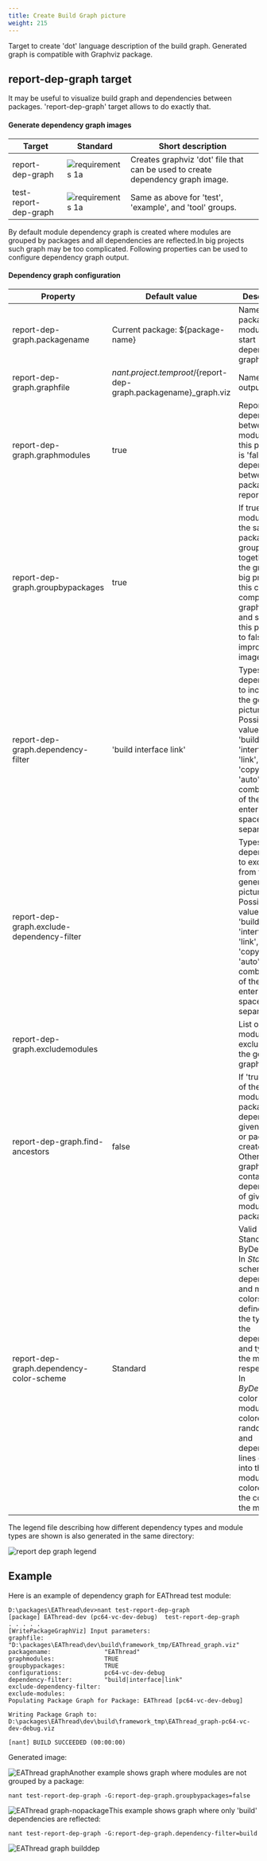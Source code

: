 ```yaml
---
title: Create Build Graph picture
weight: 215
---
```


Target to create &#39;dot&#39; language description of the build graph. Generated graph is compatible with Graphviz package.

<a name="Section1"></a>
## report-dep-graph target ##

It may be useful to visualize build graph and dependencies between packages. &#39;report-dep-graph&#39; target allows to do exactly that.

#### Generate dependency graph images ####
Target |Standard |Short description |
--- |--- |--- |
| report-dep-graph | ![requirements 1a]( requirements1a.gif ) | Creates graphviz &#39;dot&#39; file that can be used to create dependency graph image. |
| test-report-dep-graph | ![requirements 1a]( requirements1a.gif ) | Same as above for &#39;test&#39;, &#39;example&#39;, and &#39;tool&#39; groups. |

By default module dependency graph is created where modules are grouped by packages and all dependencies are reflected.In big projects such graph may be too complicated.
Following properties can be used to configure dependency graph output.

#### Dependency graph configuration ####
Property |Default value |Description |
--- |--- |--- |
| report-dep-graph.packagename | Current package: ${package-name} | Name of the package or module to start dependency graph. |
| report-dep-graph.graphfile | ${nant.project.temproot}/${report-dep-graph.packagename}_graph.viz | Name of the output file |
| report-dep-graph.graphmodules | true | Report dependencies between modules, if this property is &#39;false&#39; dependencies between packages are reported |
| report-dep-graph.groupbypackages | true | If true modules from the same package are groupded together on the graph. In big projects this can complicate graph layout and setting this property to false may improve the image. |
| report-dep-graph.dependency-filter | &#39;build interface link&#39; | Types of dependencies to include in the generated picture. Possible values are: &#39;build&#39;, &#39;interface&#39;, &#39;link&#39;, &#39;copylocal&#39;, &#39;auto&#39;, or any combination of these, enter values space separated. |
| report-dep-graph.exclude-dependency-filter |  | Types of dependencies to exclude from the generated picture. Possible values are: &#39;build&#39;, &#39;interface&#39;, &#39;link&#39;, &#39;copylocal&#39;, &#39;auto&#39;, or any combination of these, enter values space separated. |
| report-dep-graph.excludemodules |  | List of modules to exclude from the generated graph. |
| report-dep-graph.find-ancestors | false | If &#39;true&#39; graph of the modules or packages that depend on a given module or package is created. Otherwise graph contains dependents of given module or package. |
| report-dep-graph.dependency-color-scheme | Standard | Valid values: Standard, ByDependent. In *Standard* scheme dependencies and module colors are defined by the type of the dependency and type of the module respectively.<br>In *ByDependent* color scheme modules are colored randomly, and dependency lines going into the module are colored by the color of the module. |

The legend file describing how different dependency types and module types are shown is also generated in the same directory:

![report dep graph legend]( report_dep_graph_legend.png )<a name="Example"></a>
## Example ##

Here is an example of dependency graph for EAThread test module:


```
D:\packages\EAThread\dev>nant test-report-dep-graph
[package] EAThread-dev (pc64-vc-dev-debug)  test-report-dep-graph
. . . . .
[WritePackageGraphViz] Input parameters:
graphfile:                 "D:\packages\EAThread\dev\build\framework_tmp/EAThread_graph.viz"
packagename:               "EAThread"
graphmodules:              TRUE
groupbypackages:           TRUE
configurations:            pc64-vc-dev-debug
dependency-filter:         "build|interface|link"
exclude-dependency-filter:
exclude-modules:
Populating Package Graph for Package: EAThread [pc64-vc-dev-debug]

Writing Package Graph to: D:\packages\EAThread\dev\build\framework_tmp\EAThread_graph-pc64-vc-dev-debug.viz

[nant] BUILD SUCCEEDED (00:00:00)
```
Generated image:

![EAThread graph]( eathread_graph.png )Another example shows graph where modules are not grouped by a package:


```
nant test-report-dep-graph -G:report-dep-graph.groupbypackages=false
```
![EAThread graph-nopackage]( eathread_graph-nopackage.png )This example shows graph where only &#39;build&#39; dependencies are reflected:


```
nant test-report-dep-graph -G:report-dep-graph.dependency-filter=build
```
![EAThread graph builddep]( eathread_graph_builddep.png )